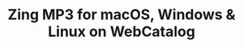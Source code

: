 ---
name: Zing MP3
category: Music
title: 'Zing MP3 for macOS, Windows & Linux on WebCatalog'
key: zing-mp3
fullUrl: 'https://mp3.zing.vn'
hostname: mp3.zing.vn

---